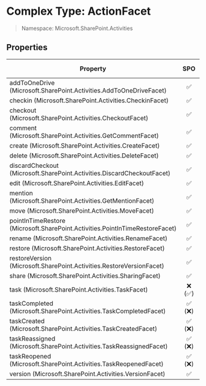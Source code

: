 # Complex Type: ActionFacet

> Namespace: Microsoft.SharePoint.Activities

## Properties

Property | SPO | SP 2019 | SP 2016 | SP 2013
----------|:---:|:-------:|:-------:|:-------:
addToOneDrive (Microsoft.SharePoint.Activities.AddToOneDriveFacet) | ✅ | ❌ | ❌ | ❌
checkin (Microsoft.SharePoint.Activities.CheckinFacet) | ✅ | ✅ | ❌ | ❌
checkout (Microsoft.SharePoint.Activities.CheckoutFacet) | ✅ | ✅ | ❌ | ❌
comment (Microsoft.SharePoint.Activities.GetCommentFacet) | ✅ | ✅ | ❌ | ❌
create (Microsoft.SharePoint.Activities.CreateFacet) | ✅ | ✅ | ❌ | ❌
delete (Microsoft.SharePoint.Activities.DeleteFacet) | ✅ | ✅ | ❌ | ❌
discardCheckout (Microsoft.SharePoint.Activities.DiscardCheckoutFacet) | ✅ | ✅ | ❌ | ❌
edit (Microsoft.SharePoint.Activities.EditFacet) | ✅ | ✅ | ❌ | ❌
mention (Microsoft.SharePoint.Activities.GetMentionFacet) | ✅ | ✅ | ❌ | ❌
move (Microsoft.SharePoint.Activities.MoveFacet) | ✅ | ✅ | ❌ | ❌
pointInTimeRestore (Microsoft.SharePoint.Activities.PointInTimeRestoreFacet) | ✅ | ❌ | ❌ | ❌
rename (Microsoft.SharePoint.Activities.RenameFacet) | ✅ | ✅ | ❌ | ❌
restore (Microsoft.SharePoint.Activities.RestoreFacet) | ✅ | ✅ | ❌ | ❌
restoreVersion (Microsoft.SharePoint.Activities.RestoreVersionFacet) | ✅ | ❌ | ❌ | ❌
share (Microsoft.SharePoint.Activities.SharingFacet) | ✅ | ✅ | ❌ | ❌
task (Microsoft.SharePoint.Activities.TaskFacet) | ❌ (✅) | ❌ | ❌ | ❌
taskCompleted (Microsoft.SharePoint.Activities.TaskCompletedFacet) | ✅ (❌) | ❌ | ❌ | ❌
taskCreated (Microsoft.SharePoint.Activities.TaskCreatedFacet) | ✅ (❌) | ❌ | ❌ | ❌
taskReassigned (Microsoft.SharePoint.Activities.TaskReassignedFacet) | ✅ (❌) | ❌ | ❌ | ❌
taskReopened (Microsoft.SharePoint.Activities.TaskReopenedFacet) | ✅ (❌) | ❌ | ❌ | ❌
version (Microsoft.SharePoint.Activities.VersionFacet) | ✅ | ✅ | ❌ | ❌
